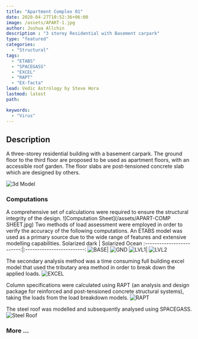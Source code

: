 ```yaml
---
title: "Apartment Complex 01"
date: 2020-04-27T10:52:36+06:00
image: /assets/APART-1.jpg
author: Joshua Allchin
description : "3 storey Residential with Basement carpark"
type: "featured"
categories: 
  - "Structural"
tags:
  - "ETABS"
  - "SPACEGASS"
  - "EXCEL"
  - "RAPT"
  - "EX-facta"
lead: Vedic Astrology by Steve Hora
lastmod: latest 
path:

keywords:
  - "Virus"
---
```


## Description
A three-storey residential building with a basement carpark. The ground floor to the third floor are proposed to be used as apartment floors, with an accessible roof garden. The floor slabs are post-tensioned concrete slab which are designed by others.

![3d Model](/assets/APART-FULL.jpg)

### Computations
A comprehensive set of calculations were required to ensure the structural integrity of the design.
![Computation Sheet](/assets/APART-COMP SHEET.jpg)
Two methods of load assessment were employed in order to verify the accuracy of the following computations. An ETABS model was used as a primary source due to the wide range of features and extensive modelling capabilities. 
Solarized dark             |  Solarized Ocean
:-------------------------:|:-------------------------:
![BASE](/assets/APART-BASE.jpg)|  ![GND](/assets/APART-GND.jpg)
![LVL1](/assets/APART-1.jpg)|  ![LVL2](/assets/APART-2.jpg)

The secondary analysis method was a time consuming full building excel model that used the tributary area method in order to break down the applied loads.
![EXCEL](/assets/APART-LVL2-EXCEL.jpg)

Column specifications were calculated using RAPT (an analysis and design package for reinforced and post-tensioned concrete structural systems), taking the loads from the load breakdown models.
![RAPT](/assets/APART-C8COL.jpg)

The steel roof was modelled and subsequently analysed using SPACEGASS.
![Steel Roof](/assets/APART-SG.jpg)


### More ...
